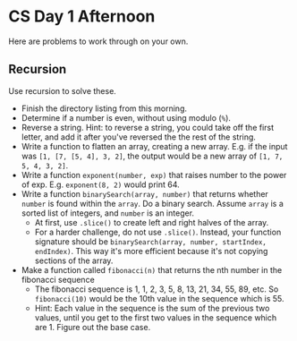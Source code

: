 # CS Day 1 Afternoon

Here are problems to work through on your own.

## Recursion

Use recursion to solve these.

* Finish the directory listing from this morning.
* Determine if a number is even, without using modulo (`%`).
* Reverse a string. Hint: to reverse a string, you could take off the first letter, and add it after you've reversed the the rest of the string.
* Write a function to flatten an array, creating a new array. E.g. if the input was `[1, [7, [5, 4], 3, 2]`, the output would be a new array of `[1, 7, 5, 4, 3, 2]`.
* Write a function `exponent(number, exp)` that raises number to the power of exp. E.g. `exponent(8, 2)` would print 64.
* Write a function `binarySearch(array, number)` that returns whether `number` is found within the `array`. Do a binary search. Assume `array` is a sorted list of integers, and `number` is an integer.
  * At first, use `.slice()` to create left and right halves of the array.
  * For a harder challenge, do not use `.slice()`. Instead, your function signature should be `binarySearch(array, number, startIndex, endIndex)`. This way it's more efficient because it's not copying sections of the array.
* Make a function called `fibonacci(n)` that returns the nth number in the fibonacci sequence
  * The fibonacci sequence is 1, 1, 2, 3, 5, 8, 13, 21, 34, 55, 89, etc. So `fibonacci(10)` would be the 10th value in the sequence which is 55.
  * Hint: Each value in the sequence is the sum of the previous two values, until you get to the first two values in the sequence which are 1. Figure out the base case.
